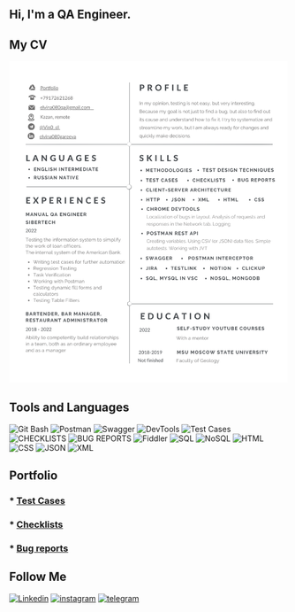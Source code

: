 ## Hi, I'm a QA Engineer. 
## My CV 
[![CV](https://github.com/Elvina080/elvina080/blob/main/ascets/CV_Elvina_Gareeva%201.png)](https://github.com/Elvina080/elvina080/blob/main/ascets/CV_QA_Elvina_Gareeva.pdf)

## Tools and Languages
![Git Bash](https://img.shields.io/badge/-Git_Bash-090909?style=for-the-badge&logo=git&logoColor=518ce9)
![Postman](https://img.shields.io/badge/-Postman-090909?style=for-the-badge&logo=Postman&logoColor=518ce9)
![Swagger](https://img.shields.io/badge/-Swagger-090909?style=for-the-badge&logo=Swagger&logoColor=518ce9)
![DevTools](https://img.shields.io/badge/-DevTools-090909?style=for-the-badge&logo=googlechrome&logoColor=518ce9)
![Test Cases](https://img.shields.io/badge/-Test_Cases-090909?style=for-the-badge&logo=notion&logoColor=518ce9)
![CHECKLISTS](https://img.shields.io/badge/-CHECKLISTS-090909?style=for-the-badge&logo=notion&logoColor=518ce9)
![BUG REPORTS](https://img.shields.io/badge/-BUG_REPORTS-090909?style=for-the-badge&logo=jira&logoColor=518ce9)
![Fiddler](https://img.shields.io/badge/-Fiddler-090909?style=for-the-badge&logo=progress&logoColor=518ce9)
![SQL](https://img.shields.io/badge/-SQL-090909?style=for-the-badge&logo=MySQL&logoColor=518ce9)
![NoSQL](https://img.shields.io/badge/-NoSQL-090909?style=for-the-badge&logo=Mongodb&logoColor=518ce9)
![HTML](https://img.shields.io/badge/-HTML-090909?style=for-the-badge&logo=VisualStudio&logoColor=518ce9)
![CSS](https://img.shields.io/badge/-CSS-090909?style=for-the-badge&logo=VisualStudio&logoColor=518ce9)
![JSON](https://img.shields.io/badge/-JSON-090909?style=for-the-badge&logo=VisualStudio&logoColor=518ce9)
![XML](https://img.shields.io/badge/-XML-090909?style=for-the-badge&logo=VisualStudio&logoColor=518ce9)


## Portfolio
### * [Test Cases](https://github.com/Elvina080/elvina080/blob/main/ascets/%D0%A2%D0%B5%D1%81%D1%82%20%D0%BA%D0%B5%D0%B9%D1%81%D1%8B.pdf)
### * [Checklists](https://github.com/Elvina080/elvina080/blob/main/ascets/%D0%A7%D0%B5%D0%BA%20%D0%BB%D0%B8%D1%81%D1%82%D1%8B.pdf)
### * [Bug reports](https://github.com/Elvina080/elvina080/blob/main/ascets/%D0%91%D0%B0%D0%B3%20%D1%80%D0%B5%D0%BF%D0%BE%D1%80%D1%82%D1%8B.pdf)

## Follow Me
[![Linkedin](https://img.shields.io/badge/-Linkedin-090909?style=for-the-badge&logo=Linkedin&logoColor=007BB6)](https://www.linkedin.com/in/elvina080gareeva)
[![instagram](https://img.shields.io/badge/-instagram-090909?style=for-the-badge&logo=instagram&logoColor=B4068E)](https://www.instagram.com/vino.el_/)
[![telegram](https://img.shields.io/badge/-telegram-090909?style=for-the-badge&logo=telegram&logoColor=518ce9)](https://t.me/Vin0_el)
